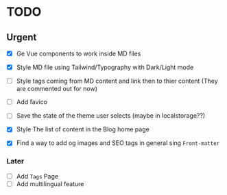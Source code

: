 
# TODO

## Urgent

- [x] Ge Vue components to work inside MD files
- [x] Style MD file using Tailwind/Typography with Dark/Light mode
- [ ] Style tags coming from MD content and link then to thier content (They are commented out for now)
- [ ] Add favico
- [ ] Save the state of the theme user selects (maybe in localstorage??)
- [x] Style The list of content in the Blog home page
- [x] Find a way to add og images and SEO tags in general sing ```Front-matter```


### Later

- [ ] Add ```Tags``` Page
- [ ] Add multilingual feature
